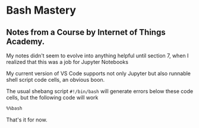 # Bash Mastery

## Notes from a Course by Internet of Things Academy.

My notes didn't seem to evolve into anything helpful until
section 7, when I realized that this was a job for Jupyter Notebooks

My current version of VS Code supports not only Jupyter but also
runnable shell script code cells, an obvious boon.

The usual shebang script `#!/bin/bash`  will generate errors below these code cells, but the following code will work

``` bash
%%bash
```

That's it for now.
